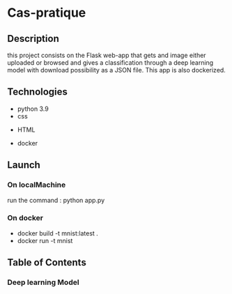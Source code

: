 # Cas-pratique
## Description
this project consists on the Flask web-app that gets and image either uploaded or browsed and gives a classification through a deep learning model with download possibility as a JSON file. This app is also dockerized.
## Technologies
- python 3.9
- css
* HTML
- docker
## Launch
### On localMachine
run the command : python app.py
### On docker
- docker build -t mnist:latest .
- docker run -t mnist 
## Table of Contents
### Deep learning Model


